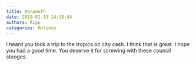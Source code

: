 ```yaml
---
title: Nonamefh
date: 2019-01-13 14:18:44
authors: Ripp
categories: Holiday
---
```


 I heard you took a trip to the tropics on city cash.
I think that is great.
I hope you had a good time.
You deserve it for screwing with these council stooges.